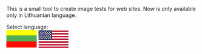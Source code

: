 This is a small tool to create image tests for web sites. Now is only available only in Lithuanian language.

Select language: <br />
[![Lithuanian version](./images/flags/lithuani.gif)](https://github.com/MekDrop/PTKurejas/wiki/Pagrindinis-puslapis)
[![English version](./images/flags/usa.gif)](https://github.com/MekDrop/PTKurejas/wiki/Main-page)